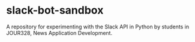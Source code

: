 # slack-bot-sandbox

A repository for experimenting with the Slack API in Python by students in JOUR328, News Application Development.

